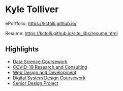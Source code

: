 # Kyle Tolliver

ePortfolio: https://kctolli.github.io/

Resume: https://kctolli.github.io/site_libs/resume.html

## Highlights

* [Data Science Coursework](https://kctolli.github.io/Data-Science/index.html)
* [COVID-19 Research and Consulting](https://kctolli.github.io/COVID-19/index.html)
* [Web Design and Development](https://wdd-100-dry.glitch.me/)
* [Digital System Design Coursework](https://ecen-340.glitch.me/)
* [Senior Design Project](https://ecen499-nasa.github.io/)
